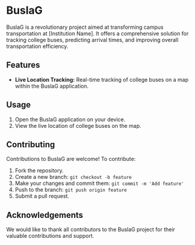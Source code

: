 # BuslaG

BuslaG is a revolutionary project aimed at transforming campus transportation at [Institution Name]. It offers a comprehensive solution for tracking college buses, predicting arrival times, and improving overall transportation efficiency.

## Features

- **Live Location Tracking:** Real-time tracking of college buses on a map within the BuslaG application.



## Usage

1. Open the BuslaG application on your device.
2. View the live location of college buses on the map.

## Contributing

Contributions to BuslaG are welcome! To contribute:

1. Fork the repository.
2. Create a new branch: `git checkout -b feature`
3. Make your changes and commit them: `git commit -m 'Add feature'`
4. Push to the branch: `git push origin feature`
5. Submit a pull request.


## Acknowledgements

We would like to thank all contributors to the BuslaG project for their valuable contributions and support.
